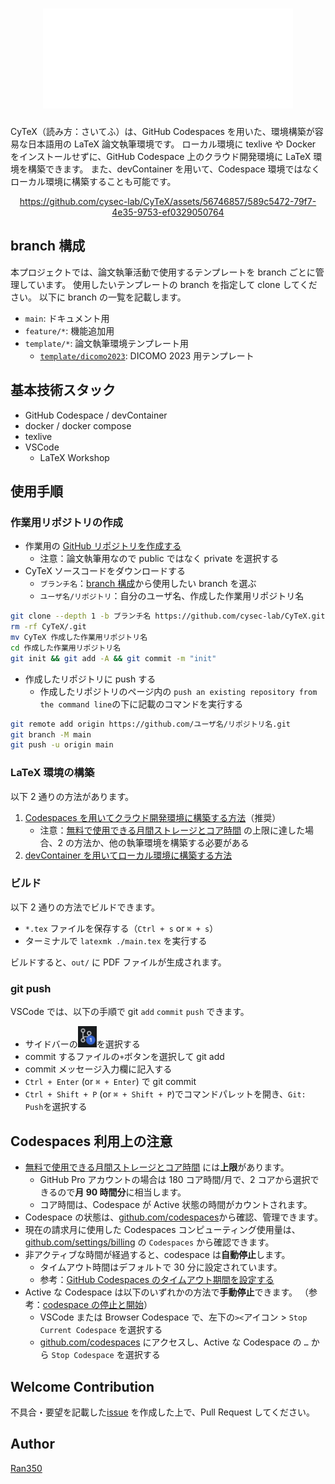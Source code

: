 <div align="center">

# ![CyTeX](image/CyTeX.svg)

</div>

CyTeX（読み方：さいてふ）は、GitHub Codespaces を用いた、環境構築が容易な日本語用の LaTeX 論文執筆環境です。
ローカル環境に texlive や Docker をインストールせずに、GitHub Codespace 上のクラウド開発環境に LaTeX 環境を構築できます。
また、devContainer を用いて、Codespace 環境ではなくローカル環境に構築することも可能です。

<div align="center">
  
https://github.com/cysec-lab/CyTeX/assets/56746857/589c5472-79f7-4e35-9753-ef0329050764

</div>

## branch 構成

本プロジェクトでは、論文執筆活動で使用するテンプレートを branch ごとに管理しています。
使用したいテンプレートの branch を指定して clone してください。
以下に branch の一覧を記載します。

- `main`: ドキュメント用
- `feature/*`: 機能追加用
- `template/*`: 論文執筆環境テンプレート用
  - [`template/dicomo2023`](https://github.com/cysec-lab/CyTeX/tree/template/dicomo2023): DICOMO 2023 用テンプレート

## 基本技術スタック

- GitHub Codespace / devContainer
- docker / docker compose
- texlive
- VSCode
  - LaTeX Workshop

## 使用手順

### 作業用リポジトリの作成

- 作業用の [GitHub リポジトリを作成する](https://docs.github.com/ja/get-started/quickstart/create-a-repo)
  - 注意：論文執筆用なので public ではなく private を選択する
- CyTeX ソースコードをダウンロードする
  - `ブランチ名`：[branch 構成](README.md#branch-構成)から使用したい branch を選ぶ
  - `ユーザ名/リポジトリ`：自分のユーザ名、作成した作業用リポジトリ名

```sh
git clone --depth 1 -b ブランチ名 https://github.com/cysec-lab/CyTeX.git
rm -rf CyTeX/.git
mv CyTeX 作成した作業用リポジトリ名
cd 作成した作業用リポジトリ名
git init && git add -A && git commit -m "init"
```

- 作成したリポジトリに push する
  - 作成したリポジトリのページ内の `push an existing repository from the command line`の下に記載のコマンドを実行する

```sh
git remote add origin https://github.com/ユーザ名/リポジトリ名.git
git branch -M main
git push -u origin main
```

### LaTeX 環境の構築

以下 2 通りの方法があります。

1. [Codespaces を用いてクラウド開発環境に構築する方法](how_to_use_codespace.md)（推奨）
   - 注意：[無料で使用できる月間ストレージとコア時間](https://docs.github.com/ja/billing/managing-billing-for-github-codespaces/about-billing-for-github-codespaces#monthly-included-storage-and-core-hours-for-personal-accounts) の上限に達した場合、2 の方法か、他の執筆環境を構築する必要がある
2. [devContainer を用いてローカル環境に構築する方法](how_to_use_devContainer.md)

### ビルド

以下 2 通りの方法でビルドできます。

- `*.tex` ファイルを保存する（`Ctrl + s` or `⌘ + s`）
- ターミナルで `latexmk ./main.tex` を実行する

ビルドすると、`out/` に PDF ファイルが生成されます。

### git push

VSCode では、以下の手順で git `add` `commit` `push` できます。

- サイドバーの<img width="30px" src="image/vscode-git-icon.png"/>を選択する
- commit するファイルの`+`ボタンを選択して git add
- commit メッセージ入力欄に記入する
- `Ctrl + Enter` (or `⌘ + Enter`) で git commit
- `Ctrl + Shift + P` (or `⌘ + Shift + P`)でコマンドパレットを開き、`Git: Push`を選択する

## Codespaces 利用上の注意

- [無料で使用できる月間ストレージとコア時間](https://docs.github.com/ja/billing/managing-billing-for-github-codespaces/about-billing-for-github-codespaces#monthly-included-storage-and-core-hours-for-personal-accounts) には**上限**があります。
  - GitHub Pro アカウントの場合は 180 コア時間/月で、2 コアから選択できるので**月 90 時間分**に相当します。
  - コア時間は、Codespace が Active 状態の時間がカウントされます。
- Codespace の状態は、[github.com/codespaces](https://github.com/codespaces)から確認、管理できます。
- 現在の請求月に使用した Codespaces コンピューティング使用量は、[github.com/settings/billing](https://github.com/settings/billing) の `Codespaces` から確認できます。
- 非アクティブな時間が経過すると、codespace は**自動停止**します。
  - タイムアウト時間はデフォルトで 30 分に設定されています。
  - 参考：[GitHub Codespaces のタイムアウト期間を設定する](https://docs.github.com/ja/codespaces/customizing-your-codespace/setting-your-timeout-period-for-github-codespaces?tool=webui)
- Active な Codespace は以下のいずれかの方法で**手動停止**できます。 （参考：[codespace の停止と開始](https://docs.github.com/ja/codespaces/developing-in-codespaces/stopping-and-starting-a-codespace)）
  - VSCode または Browser Codespace で、左下の`><`アイコン > `Stop Current Codespace` を選択する
  - [github.com/codespaces](https://github.com/codespaces) にアクセスし、Active な Codespace の `…` から `Stop Codespace` を選択する

## Welcome Contribution

不具合・要望を記載した[issue](https://github.com/cysec-lab/CyTeX/issues) を作成した上で、Pull Request してください。

## Author

[Ran350](https://github.com/Ran350/)
